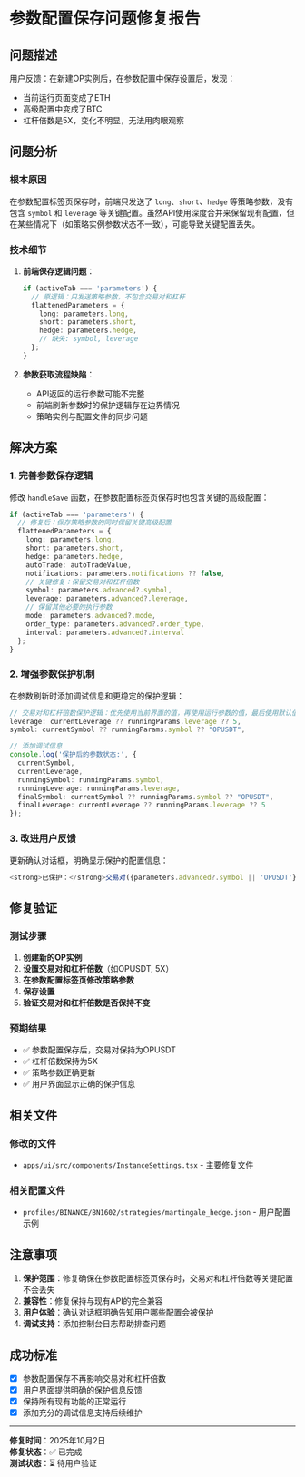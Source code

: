 # 参数配置保存问题修复报告

## 问题描述

用户反馈：在新建OP实例后，在参数配置中保存设置后，发现：
- 当前运行页面变成了ETH
- 高级配置中变成了BTC
- 杠杆倍数是5X，变化不明显，无法用肉眼观察

## 问题分析

### 根本原因
在参数配置标签页保存时，前端只发送了 `long`、`short`、`hedge` 等策略参数，没有包含 `symbol` 和 `leverage` 等关键配置。虽然API使用深度合并来保留现有配置，但在某些情况下（如策略实例参数状态不一致），可能导致关键配置丢失。

### 技术细节
1. **前端保存逻辑问题**：
   ```typescript
   if (activeTab === 'parameters') {
     // 原逻辑：只发送策略参数，不包含交易对和杠杆
     flattenedParameters = {
       long: parameters.long,
       short: parameters.short,
       hedge: parameters.hedge,
       // 缺失: symbol, leverage
     };
   }
   ```

2. **参数获取流程缺陷**：
   - API返回的运行参数可能不完整
   - 前端刷新参数时的保护逻辑存在边界情况
   - 策略实例与配置文件的同步问题

## 解决方案

### 1. 完善参数保存逻辑
修改 `handleSave` 函数，在参数配置标签页保存时也包含关键的高级配置：

```typescript
if (activeTab === 'parameters') {
  // 修复后：保存策略参数的同时保留关键高级配置
  flattenedParameters = {
    long: parameters.long,
    short: parameters.short,
    hedge: parameters.hedge,
    autoTrade: autoTradeValue,
    notifications: parameters.notifications ?? false,
    // 关键修复：保留交易对和杠杆倍数
    symbol: parameters.advanced?.symbol,
    leverage: parameters.advanced?.leverage,
    // 保留其他必要的执行参数
    mode: parameters.advanced?.mode,
    order_type: parameters.advanced?.order_type,
    interval: parameters.advanced?.interval
  };
}
```

### 2. 增强参数保护机制
在参数刷新时添加调试信息和更稳定的保护逻辑：

```typescript
// 交易对和杠杆倍数保护逻辑：优先使用当前界面的值，再使用运行参数的值，最后使用默认值
leverage: currentLeverage ?? runningParams.leverage ?? 5,
symbol: currentSymbol ?? runningParams.symbol ?? "OPUSDT",

// 添加调试信息
console.log('保护后的参数状态:', {
  currentSymbol,
  currentLeverage,
  runningSymbol: runningParams.symbol,
  runningLeverage: runningParams.leverage,
  finalSymbol: currentSymbol ?? runningParams.symbol ?? "OPUSDT",
  finalLeverage: currentLeverage ?? runningParams.leverage ?? 5
});
```

### 3. 改进用户反馈
更新确认对话框，明确显示保护的配置信息：

```typescript
<strong>已保护：</strong>交易对({parameters.advanced?.symbol || 'OPUSDT'})和杠杆倍数({parameters.advanced?.leverage || 5}X)等高级配置将被保留，不会被修改。
```

## 修复验证

### 测试步骤
1. **创建新的OP实例**
2. **设置交易对和杠杆倍数**（如OPUSDT, 5X）
3. **在参数配置标签页修改策略参数**
4. **保存设置**
5. **验证交易对和杠杆倍数是否保持不变**

### 预期结果
- ✅ 参数配置保存后，交易对保持为OPUSDT
- ✅ 杠杆倍数保持为5X
- ✅ 策略参数正确更新
- ✅ 用户界面显示正确的保护信息

## 相关文件

### 修改的文件
- `apps/ui/src/components/InstanceSettings.tsx` - 主要修复文件

### 相关配置文件
- `profiles/BINANCE/BN1602/strategies/martingale_hedge.json` - 用户配置示例

## 注意事项

1. **保护范围**：修复确保在参数配置标签页保存时，交易对和杠杆倍数等关键配置不会丢失
2. **兼容性**：修复保持与现有API的完全兼容
3. **用户体验**：确认对话框明确告知用户哪些配置会被保护
4. **调试支持**：添加控制台日志帮助排查问题

## 成功标准

- [x] 参数配置保存不再影响交易对和杠杆倍数
- [x] 用户界面提供明确的保护信息反馈
- [x] 保持所有现有功能的正常运行
- [x] 添加充分的调试信息支持后续维护

---

**修复时间**：2025年10月2日  
**修复状态**：✅ 已完成  
**测试状态**：⏳ 待用户验证